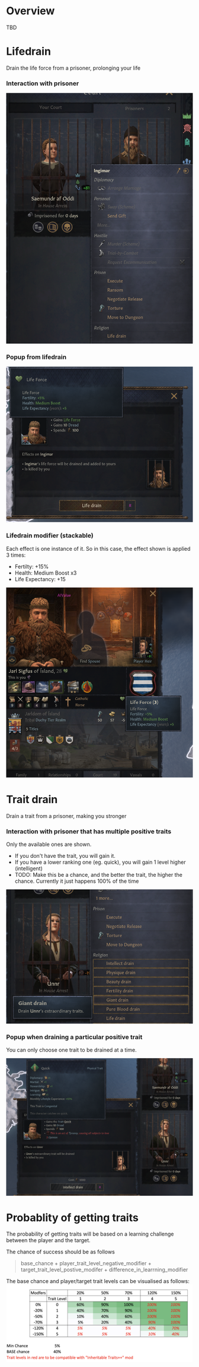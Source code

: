 # Overview
TBD

# Lifedrain
Drain the life force from a prisoner, prolonging your life

### Interaction with prisoner
<img src="screenshots/prisoner-interaction-without-traits.PNG"/>

### Popup from lifedrain
<img src="screenshots/lifedrain-popup.PNG"/>

### Lifedrain modifier (stackable)
Each effect is one instance of it. So in this case, the effect shown is applied 3 times: 

- Fertilty: +15%
- Health: Medium Boost x3
- Life Expectancy: +15

<img src="screenshots/lifedrain-modifier.PNG"/>

# Trait drain
Drain a trait from a prisoner, making you stronger

### Interaction with prisoner that has multiple positive traits
Only the available ones are shown. 

- If you don't have the trait, you will gain it. 
- If you have a lower ranking one (eg. quick), you will gain 1 level higher (intelligent)
- TODO: Make this be a chance, and the better the trait, the higher the chance. Currently it just happens 100% of the time

<img src="screenshots/prisoner-interaction-with-traits.png"/>

### Popup when draining a particular positive trait
You can only choose one trait to be drained at a time.

<img src="screenshots/trait-drain.png"/>

# Probablity of getting traits
The probability of getting traits will be based on a learning challenge between the player and the target. 

The chance of success should be as follows

> base_chance + player_trait_level_negative_modifier + target_trait_level_postive_modifer + difference_in_learrning_modifier

The base chance and player/target trait levels can be visualised as follows:
<img src="trait-base-probability-table.png"/>
